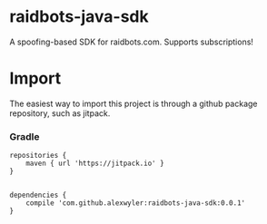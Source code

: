# raidbots-java-sdk
A spoofing-based SDK for raidbots.com.  Supports subscriptions!

# Import
The easiest way to import this project is through a github package repository, such as jitpack.

### Gradle

```
repositories {
    maven { url 'https://jitpack.io' }
}

 
dependencies {
    compile 'com.github.alexwyler:raidbots-java-sdk:0.0.1'
}
```
